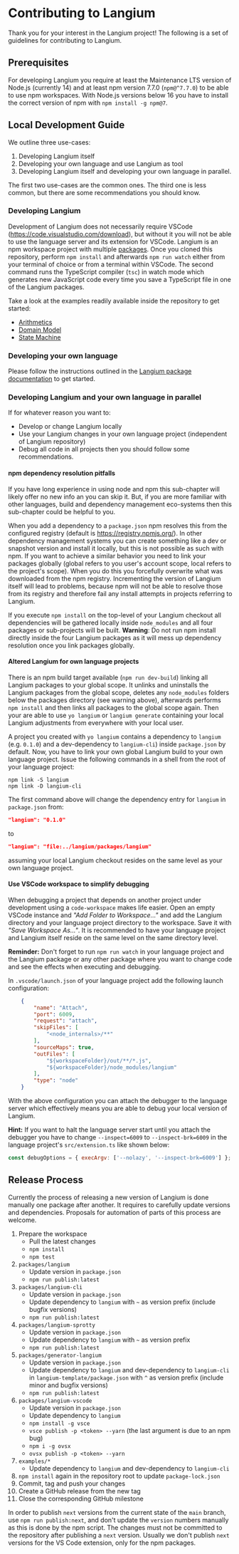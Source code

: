 # Contributing to Langium

Thank you for your interest in the Langium project! The following is a set of guidelines for contributing to Langium.

## Prerequisites

For developing Langium you require at least the Maintenance LTS version of Node.js (currently 14) and at least npm version 7.7.0 (`npm@^7.7.0`) to be able to use npm workspaces. With Node.js versions below 16 you have to install the correct version of npm with `npm install -g npm@7`.


## Local Development Guide

We outline three use-cases:
1. Developing Langium itself
2. Developing your own language and use Langium as tool
3. Developing Langium itself and developing your own language in parallel.

The first two use-cases are the common ones. The third one is less common, but there are some recommendations you should know.

### Developing Langium

Development of Langium does not necessarily require VSCode (https://code.visualstudio.com/download), but without it you will not be able to use the language server and its extension for VSCode.
Langium is an npm workspace project with multiple [packages](./packages). Once you cloned this repository, perform `npm install` and afterwards `npm run watch` either from your terminal of choice or from a terminal within VSCode.  The second command runs the TypeScript compiler (`tsc`) in watch mode which generates new JavaScript code every time you save a TypeScript file in one of the Langium packages.

Take a look at the examples readily available inside the repository to get started:
* [Arithmetics](./examples/arithmetics/README.md)
* [Domain Model](./examples/domainmodel/README.md)
* [State Machine](./examples/statemachine/README.md)


### Developing your own language

Please follow the instructions outlined in the [Langium package documentation](./packages/langium/README.md) to get started.


### Developing Langium and your own language in parallel

If for whatever reason you want to:
- Develop or change Langium locally
- Use your Langium changes in your own language project (independent of Langium repository)
- Debug all code in all projects
then you should follow some recommendations.

#### npm dependency resolution pitfalls

If you have long experience in using node and npm this sub-chapter will likely offer no new info an you can skip it. But, if you are more familiar with other languages, build and dependency management eco-systems then this sub-chapter could be helpful to you.

When you add a dependency to a `package.json` npm resolves this from the configured registry (default is https://registry.npmjs.org/). In other dependency management systems you can create something like a dev or snapshot version and install it locally, but this is not possible as such with npm. If you want to achieve a similar behavior you need to link your packages globally (global refers to you user's account scope, local refers to the project's scope). When you do this you forcefully overwrite what was downloaded from the npm registry. Incrementing the version of Langium itself will lead to problems, because npm will not be able to resolve those from its registry and therefore fail any install attempts in projects referring to Langium.

 If you execute `npm install` on the top-level of your Langium checkout all dependencies will be gathered locally inside `node_modules` and all four packages or sub-projects will be built. **Warning**: Do not run npm install directly inside the four Langium packages as it will mess up dependency resolution once you link packages globally.

#### Altered Langium for own language projects

There is an npm build target available (`npm run dev-build`) linking all Langium packages to your global scope. It unlinks and uninstalls the Langium packages from the global scope, deletes any `node_modules` folders below the packages directory (see warning above), afterwards performs `npm install` and then links all packages to the global scope again. Then your are able to use `yo langium` or `langium generate` containing your local Langium adjustments from everywhere with your local user.

A project you created with `yo langium` contains a dependency to `langium` (e.g. `0.1.0`) and a dev-dependency to `langium-cli`) inside `package.json` by default. Now, you have to link your own global Langium build to your own language project.
Issue the following commands in a shell from the root of your language project:
```shell
npm link -S langium
npm link -D langium-cli
```

The first command above will change the dependency entry for `langium` in `package.json` from:
```json
"langium": "0.1.0"
```
to
```json
"langium": "file:../langium/packages/langium"
```
assuming your local Langium checkout resides on the same level as your own language project.

#### Use VSCode workspace to simplify debugging

When debugging a project that depends on another project under development using a `code-workspace` makes life easier. Open an empty VSCode instance and *"Add Folder to Workspace..."* and add the Langium directory and your language project directory to the workspace. Save it with *"Save Workspace As..."*. It is recommended to have your language project and Langium itself reside on the same level on the same directory level.

**Reminder:** Don't forget to run `npm run watch` in your language project and the Langium package or any other package where you want to change code and see the effects when executing and debugging.

In `.vscode/launch.json` of your language project add the following launch configuration:
```json
    {
        "name": "Attach",
        "port": 6009,
        "request": "attach",
        "skipFiles": [
            "<node_internals>/**"
        ],
        "sourceMaps": true,
        "outFiles": [
            "${workspaceFolder}/out/**/*.js",
            "${workspaceFolder}/node_modules/langium"
        ],
        "type": "node"
    }
```
With the above configuration you can attach the debugger to the language server which effectively means you are able to debug your local version of Langium.

**Hint:** If you want to halt the language server start until you attach the debugger you have to change `--inspect=6009` to `--inspect-brk=6009` in the language project's `src/extension.ts` like shown below:
```javascript
const debugOptions = { execArgv: ['--nolazy', '--inspect-brk=6009'] };
```

## Release Process

Currently the process of releasing a new version of Langium is done manually one package after another. It requires to carefully update versions and dependencies. Proposals for automation of parts of this process are welcome.

 1. Prepare the workspace
    * Pull the latest changes
    * `npm install`
    * `npm test`
 2. `packages/langium`
    * Update version in `package.json`
    * `npm run publish:latest`
 3. `packages/langium-cli`
    * Update version in `package.json`
    * Update dependency to `langium` with `~` as version prefix (include bugfix versions)
    * `npm run publish:latest`
 4. `packages/langium-sprotty`
    * Update version in `package.json`
    * Update dependency to `langium` with `~` as version prefix
    * `npm run publish:latest`
 5. `packages/generator-langium`
    * Update version in `package.json`
    * Update dependency to `langium` and dev-dependency to `langium-cli` in `langium-template/package.json` with `^` as version prefix (include minor and bugfix versions)
    * `npm run publish:latest`
 6. `packages/langium-vscode`
    * Update version in `package.json`
    * Update dependency to `langium`
    * `npm install -g vsce`
    * `vsce publish -p <token> --yarn` (the last argument is due to an npm bug)
    * `npm i -g ovsx`
    * `ovsx publish -p <token> --yarn`
 7. `examples/*`
    * Update dependency to `langium` and dev-dependency to `langium-cli`
 8. `npm install` again in the repository root to update `package-lock.json`
 9. Commit, tag and push your changes
 10. Create a GitHub release from the new tag
 11. Close the corresponding GitHub milestone

In order to publish `next` versions from the current state of the `main` branch, use `npm run publish:next`, and don't update the `version` numbers manually as this is done by the npm script.
The changes must not be committed to the repository after publishing a `next` version.
Usually we don't publish `next` versions for the VS Code extension, only for the npm packages.
